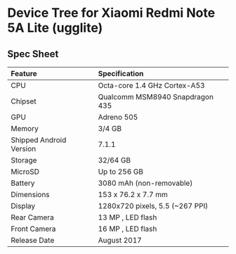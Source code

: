 # Device Tree for Xiaomi Redmi Note 5A Lite (ugglite)

## Spec Sheet

| Feature                 | Specification                     |
| :---------------------- | :-------------------------------- |
| CPU                     | Octa-core 1.4 GHz Cortex-A53      |
| Chipset                 | Qualcomm MSM8940 Snapdragon 435   |
| GPU                     | Adreno 505                        |
| Memory                  | 3/4 GB                            |
| Shipped Android Version | 7.1.1                             |
| Storage                 | 32/64 GB                          |
| MicroSD                 | Up to 256 GB                      |
| Battery                 | 3080 mAh (non-removable)          |
| Dimensions              | 153 x 76.2 x 7.7 mm               |
| Display                 | 1280x720 pixels, 5.5 (~267 PPI)   |
| Rear Camera             | 13 MP , LED flash                 |
| Front Camera            | 16 MP , LED flash                 |
| Release Date            | August 2017                       |
